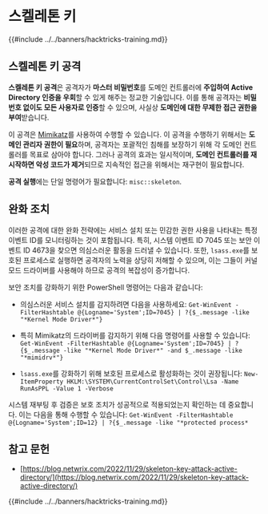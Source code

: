 # 스켈레톤 키

{{#include ../../banners/hacktricks-training.md}}

## 스켈레톤 키 공격

**스켈레톤 키 공격**은 공격자가 **마스터 비밀번호**를 도메인 컨트롤러에 **주입하여 Active Directory 인증을 우회**할 수 있게 해주는 정교한 기술입니다. 이를 통해 공격자는 **비밀번호 없이도 모든 사용자로 인증**할 수 있으며, 사실상 **도메인에 대한 무제한 접근 권한을 부여**받습니다.

이 공격은 [Mimikatz](https://github.com/gentilkiwi/mimikatz)를 사용하여 수행할 수 있습니다. 이 공격을 수행하기 위해서는 **도메인 관리자 권한이 필요**하며, 공격자는 포괄적인 침해를 보장하기 위해 각 도메인 컨트롤러를 목표로 삼아야 합니다. 그러나 공격의 효과는 일시적이며, **도메인 컨트롤러를 재시작하면 악성 코드가 제거**되므로 지속적인 접근을 위해서는 재구현이 필요합니다.

**공격 실행**에는 단일 명령어가 필요합니다: `misc::skeleton`.

## 완화 조치

이러한 공격에 대한 완화 전략에는 서비스 설치 또는 민감한 권한 사용을 나타내는 특정 이벤트 ID를 모니터링하는 것이 포함됩니다. 특히, 시스템 이벤트 ID 7045 또는 보안 이벤트 ID 4673을 찾으면 의심스러운 활동을 드러낼 수 있습니다. 또한, `lsass.exe`를 보호된 프로세스로 실행하면 공격자의 노력을 상당히 저해할 수 있으며, 이는 그들이 커널 모드 드라이버를 사용해야 하므로 공격의 복잡성이 증가합니다.

보안 조치를 강화하기 위한 PowerShell 명령어는 다음과 같습니다:

- 의심스러운 서비스 설치를 감지하려면 다음을 사용하세요: `Get-WinEvent -FilterHashtable @{Logname='System';ID=7045} | ?{$_.message -like "*Kernel Mode Driver*"}`

- 특히 Mimikatz의 드라이버를 감지하기 위해 다음 명령어를 사용할 수 있습니다: `Get-WinEvent -FilterHashtable @{Logname='System';ID=7045} | ?{$_.message -like "*Kernel Mode Driver*" -and $_.message -like "*mimidrv*"}`

- `lsass.exe`를 강화하기 위해 보호된 프로세스로 활성화하는 것이 권장됩니다: `New-ItemProperty HKLM:\SYSTEM\CurrentControlSet\Control\Lsa -Name RunAsPPL -Value 1 -Verbose`

시스템 재부팅 후 검증은 보호 조치가 성공적으로 적용되었는지 확인하는 데 중요합니다. 이는 다음을 통해 수행할 수 있습니다: `Get-WinEvent -FilterHashtable @{Logname='System';ID=12} | ?{$_.message -like "*protected process*`

## 참고 문헌

- [https://blog.netwrix.com/2022/11/29/skeleton-key-attack-active-directory/](https://blog.netwrix.com/2022/11/29/skeleton-key-attack-active-directory/)

{{#include ../../banners/hacktricks-training.md}}
